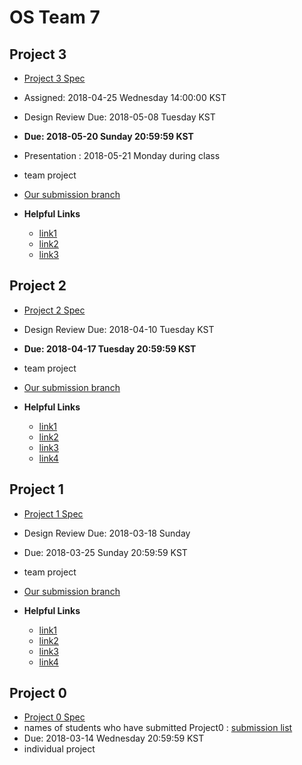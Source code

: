 # OS Team 7

## Project 3

* [Project 3 Spec](https://github.com/swsnu/osspr2018/blob/master/doc/Project3.md)  
* Assigned: 2018-04-25 Wednesday 14:00:00 KST
* Design Review Due: 2018-05-08 Tuesday KST
* **Due: 2018-05-20 Sunday 20:59:59 KST**
 * Presentation : 2018-05-21 Monday during class
* team project
* [Our submission branch](https://github.com/swsnu/os-team7/tree/proj3)

* **Helpful Links**
  * [link1](https://elixir.bootlin.com/linux/v3.10/source)
  * [link2](http://jake.dothome.co.kr/scheduler/)
  * [link3](http://jake.dothome.co.kr/load-balance-1/)


## Project 2

* [Project 2 Spec](https://github.com/swsnu/osspr2018/blob/master/doc/Project2.md)  
* Design Review Due: 2018-04-10 Tuesday KST
* **Due: 2018-04-17 Tuesday 20:59:59 KST**
* team project
* [Our submission branch](https://github.com/swsnu/os-team7/tree/proj2)

* **Helpful Links**
  * [link1]()
  * [link2]()
  * [link3]()
  * [link4]()

## Project 1

* [Project 1 Spec](https://github.com/swsnu/osspr2018/blob/master/doc/Project1.md)  
* Design Review Due: 2018-03-18 Sunday
* Due: 2018-03-25 Sunday 20:59:59 KST
* team project
* [Our submission branch](https://github.com/swsnu/os-team7/tree/proj1)

* **Helpful Links**
  * [link1](https://m.blog.naver.com/PostView.nhn?blogId=lee_seha&logNo=220339665756&proxyReferer=https%3A%2F%2Fwww.google.co.kr%2F)
  * [link2](https://bbingju.wordpress.com/2013/08/25/linux-kernel-list-h/)
  * [link3](http://linuxholic.tistory.com/entry/%EB%A6%AC%EB%88%85%EC%8A%A4-Taskstruct-%EA%B5%AC%EC%A1%B0)
  * [link4](http://webnautes.tistory.com/554)

## Project 0
* [Project 0 Spec](https://github.com/swsnu/osspr2018/blob/master/doc/Project0.md)
* names of students who have submitted Project0 : [submission list](https://github.com/swsnu/osspr2018/blob/master/doc/Project0Submissions.md)
* Due: 2018-03-14 Wednesday 20:59:59 KST
* individual project
